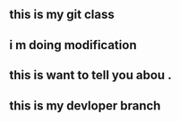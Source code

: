 ## this is my git class ## 
## i m doing modification ## 
## this is want to tell you abou . ## 
##  this is my devloper branch ##
##
#
